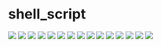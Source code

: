# shell_script

![](Images/Whiptail_Program_Page_01.png)
![](Images/Whiptail_Program_Page_02.png)
![](Images/Whiptail_Program_Page_03.png)
![](Images/Whiptail_Program_Page_04.png)
![](Images/Whiptail_Program_Page_05.png)
![](Images/Whiptail_Program_Page_06.png)
![](Images/Whiptail_Program_Page_07.png)
![](Images/Whiptail_Program_Page_08.png)
![](Images/Whiptail_Program_Page_09.png)
![](Images/Whiptail_Program_Page_10.png)
![](Images/Whiptail_Program_Page_11.png)
![](Images/Whiptail_Program_Page_12.png)
![](Images/Whiptail_Program_Page_13.png)
![](Images/Whiptail_Program_Page_14.png)
![](Images/Whiptail_Program_Page_15.png)
